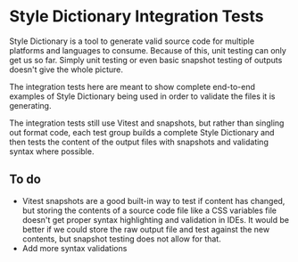 # Style Dictionary Integration Tests

Style Dictionary is a tool to generate valid source code for multiple platforms and languages to consume. Because of this, unit testing can only get us so far. Simply unit testing or even basic snapshot testing of outputs doesn't give the whole picture. 

The integration tests here are meant to show complete end-to-end examples of Style Dictionary being used in order to validate the files it is generating. 

The integration tests still use Vitest and snapshots, but rather than singling out format code, each test group builds a complete Style Dictionary and then tests the content of the output files with snapshots and validating syntax where possible.

## To do

* Vitest snapshots are a good built-in way to test if content has changed, but storing the contents of a source code file like a CSS variables file doesn't get proper syntax highlighting and validation in IDEs. It would be better if we could store the raw output file and test against the new contents, but snapshot testing does not allow for that.
* Add more syntax validations
